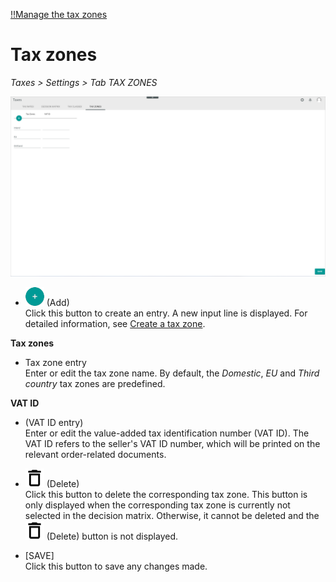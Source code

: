 [!!Manage the tax zones](../Integration/03_ManageTaxZones.md)

# Tax zones

*Taxes > Settings > Tab TAX ZONES*

![Tax zones](../../Assets/Screenshots/Taxes/Settings/TaxZones/TaxZones.png "[Tax zones]")

- ![Add](../../Assets/Icons/Plus01.png "[Add]") (Add)   
    Click this button to create an entry. A new input line is displayed. For detailed information, see [Create a tax zone](../Integration/03_ManageTaxZones.md#create-a-tax-zone).

**Tax zones**  

- Tax zone entry   
    Enter or edit the tax zone name. By default, the *Domestic*, *EU* and *Third country* tax zones are predefined.


**VAT ID**  

- (VAT ID entry)  
    Enter or edit the value-added tax identification number (VAT ID). The VAT ID refers to the seller's VAT ID number, which will be printed on the relevant order-related documents.

- ![Delete](../../Assets/Icons/Trash08.png "[Delete]") (Delete)  
    Click this button to delete the corresponding tax zone. This button is only displayed when the corresponding tax zone is currently not selected in the decision matrix. Otherwise, it cannot be deleted and the ![Delete](../../Assets/Icons/Trash08.png "[Delete]") (Delete) button is not displayed.

- [SAVE]  
    Click this button to save any changes made.

